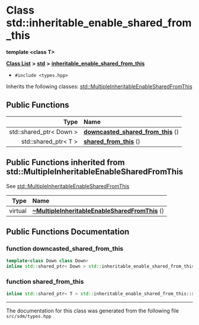 
# Class std::inheritable\_enable\_shared\_from\_this

<link rel="stylesheet" href="https://cdnjs.cloudflare.com/ajax/libs/KaTeX/0.5.1/katex.min.css">
<link rel="stylesheet" href="https://cdn.jsdelivr.net/github-markdown-css/2.2.1/github-markdown.css"/>


**template &lt;class T&gt;**


[**Class List**](annotated.md) **>** [**std**](namespacestd.md) **>** [**inheritable\_enable\_shared\_from\_this**](classstd_1_1inheritable__enable__shared__from__this.md)





* `#include <types.hpp>`



Inherits the following classes: [std::MultipleInheritableEnableSharedFromThis](classstd_1_1MultipleInheritableEnableSharedFromThis.md)
















## Public Functions

| Type | Name |
| ---: | :--- |
|  std::shared\_ptr&lt; Down &gt; | [**downcasted\_shared\_from\_this**](classstd_1_1inheritable__enable__shared__from__this.md#function-downcasted-shared-from-this) () <br> |
|  std::shared\_ptr&lt; T &gt; | [**shared\_from\_this**](classstd_1_1inheritable__enable__shared__from__this.md#function-shared-from-this) () <br> |

## Public Functions inherited from std::MultipleInheritableEnableSharedFromThis

See [std::MultipleInheritableEnableSharedFromThis](classstd_1_1MultipleInheritableEnableSharedFromThis.md)

| Type | Name |
| ---: | :--- |
| virtual  | [**~MultipleInheritableEnableSharedFromThis**](classstd_1_1MultipleInheritableEnableSharedFromThis.md#function-multipleinheritableenablesharedfromthis) () <br> |















## Public Functions Documentation


### function downcasted\_shared\_from\_this 


```cpp
template<class Down class Down>
inline std::shared_ptr< Down > std::inheritable_enable_shared_from_this::downcasted_shared_from_this () 
```



### function shared\_from\_this 


```cpp
inline std::shared_ptr< T > std::inheritable_enable_shared_from_this::shared_from_this () 
```



------------------------------
The documentation for this class was generated from the following file `src/sdm/types.hpp`